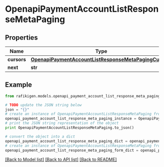 # OpenapiPaymentAccountListResponseMetaPaging


## Properties
Name | Type | Description | Notes
------------ | ------------- | ------------- | -------------
**cursors** | [**OpenapiPaymentAccountListResponseMetaPagingCursors**](OpenapiPaymentAccountListResponseMetaPagingCursors.md) |  | [optional] 
**next** | **str** |  | [optional] 

## Example

```python
from rafikigen.models.openapi_payment_account_list_response_meta_paging import OpenapiPaymentAccountListResponseMetaPaging

# TODO update the JSON string below
json = "{}"
# create an instance of OpenapiPaymentAccountListResponseMetaPaging from a JSON string
openapi_payment_account_list_response_meta_paging_instance = OpenapiPaymentAccountListResponseMetaPaging.from_json(json)
# print the JSON string representation of the object
print OpenapiPaymentAccountListResponseMetaPaging.to_json()

# convert the object into a dict
openapi_payment_account_list_response_meta_paging_dict = openapi_payment_account_list_response_meta_paging_instance.to_dict()
# create an instance of OpenapiPaymentAccountListResponseMetaPaging from a dict
openapi_payment_account_list_response_meta_paging_form_dict = openapi_payment_account_list_response_meta_paging.from_dict(openapi_payment_account_list_response_meta_paging_dict)
```
[[Back to Model list]](../README.md#documentation-for-models) [[Back to API list]](../README.md#documentation-for-api-endpoints) [[Back to README]](../README.md)


